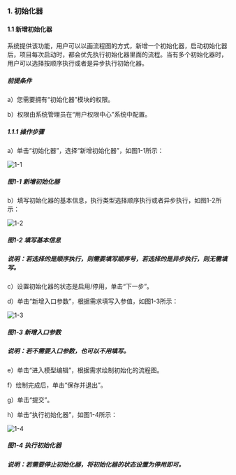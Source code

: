 ### 1. 初始化器

#### 1.1 新增初始化器

系统提供该功能，用户可以以画流程图的方式，新增一个初始化器，启动初始化器后，项目每次启动时，都会优先执行初始化器里面的流程。当有多个初始化器时，用户可以选择按顺序执行或者是异步执行初始化器。

##### 前提条件

a）您需要拥有“初始化器”模块的权限。

b）权限由系统管理员在“用户权限中心”系统中配置。

##### 1.1.1 操作步骤

a）单击“初始化器”，选择“新增初始化器”，如图1-1所示：

![1-1](https://www.feisuanyz.com/fsimage/zc-image/cz_24_1_01.png)

##### 图1-1 新增初始化器

b）填写初始化器的基本信息，执行类型选择顺序执行或者异步执行，如图1-2所示：

![1-2](https://www.feisuanyz.com/fsimage/zc-image/cz_24_1_02.png)

##### 图1-2 填写基本信息

##### 说明：若选择的是顺序执行，则需要填写顺序号，若选择的是异步执行，则无需填写。

c）设置初始化器的状态是启用/停用，单击“下一步”。

d）单击“新增入口参数”，根据需求填写入参值，如图1-3所示：

![1-3](https://www.feisuanyz.com/fsimage/zc-image/cz_24_1_03.png)

##### 图1-3 新增入口参数

##### 说明：若不需要入口参数，也可以不用填写。

e）单击“进入模型编辑”，根据需求绘制初始化的流程图。

f）绘制完成后，单击“保存并退出”。

g）单击“提交”。

h）单击“执行初始化器”，如图1-4所示：

![1-4](https://www.feisuanyz.com/fsimage/zc-image/cz_24_1_04.png)

##### 图1-4 执行初始化器

##### 说明：若需要停止初始化器，将初始化器的状态设置为停用即可。
